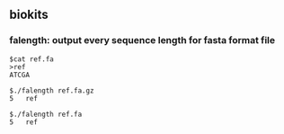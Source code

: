 ## biokits

### falength: output every sequence length for fasta format file
```
$cat ref.fa
>ref
ATCGA

$./falength ref.fa.gz
5	ref

$./falength ref.fa
5	ref
```
